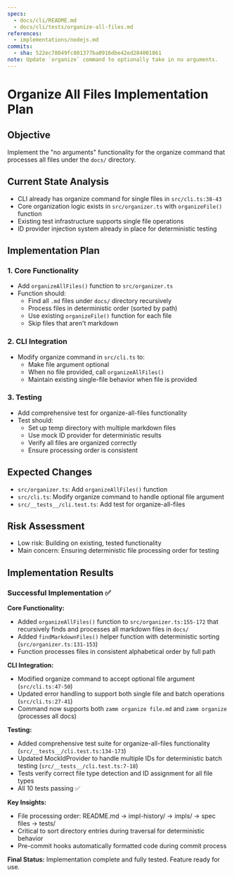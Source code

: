 ```yaml
---
specs:
  - docs/cli/README.md
  - docs/cli/tests/organize-all-files.md
references:
  - implementations/nodejs.md
commits:
  - sha: 522ec78049fc801377ba0916dbe42ed284001861
note: Update `organize` command to optionally take in no arguments.
---
```


# Organize All Files Implementation Plan

## Objective

Implement the "no arguments" functionality for the organize command that processes all files under the `docs/` directory.

## Current State Analysis

- CLI already has organize command for single files in `src/cli.ts:38-43`
- Core organization logic exists in `src/organizer.ts` with `organizeFile()` function
- Existing test infrastructure supports single file operations
- ID provider injection system already in place for deterministic testing

## Implementation Plan

### 1. Core Functionality

- Add `organizeAllFiles()` function to `src/organizer.ts`
- Function should:
  - Find all `.md` files under `docs/` directory recursively
  - Process files in deterministic order (sorted by path)
  - Use existing `organizeFile()` function for each file
  - Skip files that aren't markdown

### 2. CLI Integration

- Modify organize command in `src/cli.ts` to:
  - Make file argument optional
  - When no file provided, call `organizeAllFiles()`
  - Maintain existing single-file behavior when file is provided

### 3. Testing

- Add comprehensive test for organize-all-files functionality
- Test should:
  - Set up temp directory with multiple markdown files
  - Use mock ID provider for deterministic results
  - Verify all files are organized correctly
  - Ensure processing order is consistent

## Expected Changes

- `src/organizer.ts`: Add `organizeAllFiles()` function
- `src/cli.ts`: Modify organize command to handle optional file argument
- `src/__tests__/cli.test.ts`: Add test for organize-all-files

## Risk Assessment

- Low risk: Building on existing, tested functionality
- Main concern: Ensuring deterministic file processing order for testing

## Implementation Results

### Successful Implementation ✅

**Core Functionality:**

- Added `organizeAllFiles()` function to `src/organizer.ts:155-172` that recursively finds and processes all markdown files in `docs/`
- Added `findMarkdownFiles()` helper function with deterministic sorting (`src/organizer.ts:131-153`)
- Function processes files in consistent alphabetical order by full path

**CLI Integration:**

- Modified organize command to accept optional file argument (`src/cli.ts:47-50`)
- Updated error handling to support both single file and batch operations (`src/cli.ts:27-41`)
- Command now supports both `zamm organize file.md` and `zamm organize` (processes all docs)

**Testing:**

- Added comprehensive test suite for organize-all-files functionality (`src/__tests__/cli.test.ts:134-173`)
- Updated MockIdProvider to handle multiple IDs for deterministic batch testing (`src/__tests__/cli.test.ts:7-18`)
- Tests verify correct file type detection and ID assignment for all file types
- All 10 tests passing ✅

**Key Insights:**

- File processing order: README.md → impl-history/ → impls/ → spec files → tests/
- Critical to sort directory entries during traversal for deterministic behavior
- Pre-commit hooks automatically formatted code during commit process

**Final Status:** Implementation complete and fully tested. Feature ready for use.
